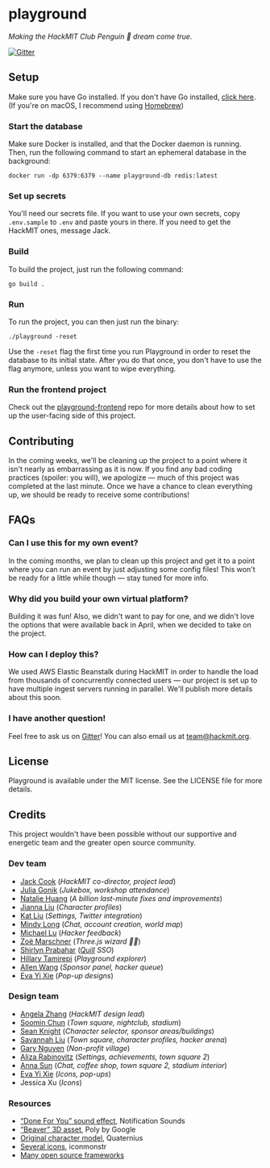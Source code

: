 # playground

_Making the HackMIT Club Penguin 🐧 dream come true._

[![Gitter](https://badges.gitter.im/HackMIT/playground.svg)](https://gitter.im/HackMIT/playground?utm_source=badge&utm_medium=badge&utm_campaign=pr-badge)

## Setup

Make sure you have Go installed. If you don't have Go installed, [click here](https://golang.org/doc/install). (If you're on macOS, I recommend using [Homebrew](https://brew.sh))

### Start the database

Make sure Docker is installed, and that the Docker daemon is running. Then, run the following command to start an ephemeral database in the background:

```
docker run -dp 6379:6379 --name playground-db redis:latest
```

### Set up secrets

You'll need our secrets file. If you want to use your own secrets, copy `.env.sample` to `.env` and paste yours in there. If you need to get the HackMIT ones, message Jack.

### Build

To build the project, just run the following command:

```
go build .
```

### Run

To run the project, you can then just run the binary:

```
./playground -reset
```

Use the `-reset` flag the first time you run Playground in order to reset the database to its initial state. After you do that once, you don't have to use the flag anymore, unless you want to wipe everything.

### Run the frontend project

Check out the [playground-frontend](https://github.com/hackmit/playground-frontend) repo for more details about how to set up the user-facing side of this project.

## Contributing

In the coming weeks, we'll be cleaning up the project to a point where it isn't nearly as embarrassing as it is now. If you find any bad coding practices (spoiler: you will), we apologize — much of this project was completed at the last minute. Once we have a chance to clean everything up, we should be ready to receive some contributions!

## FAQs

### Can I use this for my own event?

In the coming months, we plan to clean up this project and get it to a point where you can run an event by just adjusting some config files! This won't be ready for a little while though — stay tuned for more info.

### Why did you build your own virtual platform?

Building it was fun! Also, we didn't want to pay for one, and we didn't love the options that were available back in April, when we decided to take on the project.

### How can I deploy this?

We used AWS Elastic Beanstalk during HackMIT in order to handle the load from thousands of concurrently connected users — our project is set up to have multiple ingest servers running in parallel. We'll publish more details about this soon.

### I have another question!

Feel free to ask us on [Gitter](https://gitter.im/HackMIT/playground)! You can also email us at team@hackmit.org.

## License

Playground is available under the MIT license. See the LICENSE file for more details.

## Credits

This project wouldn't have been possible without our supportive and energetic team and the greater open source community.

### Dev team

- [Jack Cook](https://jackcook.com) (_HackMIT co-director, project lead_)
- [Julia Gonik](https://linkedin.com/in/julia-gonik-44813917a) (_Jukebox, workshop attendance_)
- [Natalie Huang](https://linkedin.com/in/natalie-huang-09bba6178) (_A billion last-minute fixes and improvements_)
- [Jianna Liu](https://linkedin.com/in/jianna-liu-90747413b) (_Character profiles_)
- [Kat Liu](https://linkedin.com/in/kaxili) (_Settings, Twitter integration_)
- [Mindy Long](https://mlong93.github.io) (_Chat, account creation, world map_)
- [Michael Lu](https://linkedin.com/in/michael-lee-lu) (_Hacker feedback_)
- [Zoë Marschner](http://zoemarschner.com) (_Three.js wizard 🧙‍♀️_)
- [Shirlyn Prabahar](https://github.com/pshirlyn) (_[Quill](https://github.com/techx/quill) SSO_)
- [Hillary Tamirepi](https://linkedin.com/in/hillary-tamirepi-937660175) (_Playground explorer_)
- [Allen Wang](http://web.mit.edu/awang23/www/) (_Sponsor panel, hacker queue_)
- [Eva Yi Xie](https://linkedin.com/in/eva-yi-xie1128) (_Pop-up designs_)

### Design team

- [Angela Zhang](https://www.linkedin.com/in/awzhang) (_HackMIT design lead_)
- [Soomin Chun](https://linkedin.com/in/soomin-chun-95889b173) (_Town square, nightclub, stadium_)
- [Sean Knight](https://knightsean00.github.io) (_Character selector, sponsor areas/buildings_)
- [Savannah Liu](https://linkedin.com/in/savannah-liu-291674197) (_Town square, character profiles, hacker arena_)
- [Gary Nguyen](https://linkedin.com/in/gary-nguyen-mit) (_Non-profit village_)
- [Aliza Rabinovitz](https://linkedin.com/in/alizarabinovitz) (_Settings, achievements, town square 2_)
- [Anna Sun](https://linkedin.com/in/annasun19) (_Chat, coffee shop, town square 2, stadium interior_)
- [Eva Yi Xie](https://linkedin.com/in/eva-yi-xie1128) (_Icons, pop-ups_)
- Jessica Xu (_Icons_)

### Resources

- [“Done For You” sound effect](https://notificationsounds.com/notification-sounds/done-for-you-612), Notification Sounds
- [“Beaver” 3D asset](https://poly.google.com/view/fwtA7VLrXPr), Poly by Google
- [Original character model](http://quaternius.com), Quaternius
- [Several icons](http://iconmonstr.com), iconmonstr
- [Many open source frameworks](https://github.com/hackmit/playground/blob/master/go.mod)

